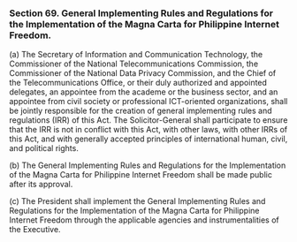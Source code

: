 ### Section 69. General Implementing Rules and Regulations for the Implementation of the Magna Carta for Philippine Internet Freedom.

(a) The Secretary of Information and Communication Technology, the Commissioner of the National Telecommunications Commission, the Commissioner of
the National Data Privacy Commission, and the Chief of the Telecommunications Office, or their duly authorized and appointed delegates, an appointee
from the academe or the business sector, and an appointee from civil society or professional ICT-oriented organizations, shall be jointly responsible
for the creation of general implementing rules and regulations (IRR) of this Act. The Solicitor-General shall participate to ensure that the IRR is
not in conflict with this Act, with other laws, with other IRRs of this Act, and with generally accepted principles of international human, civil, and
political rights.

(b) The General Implementing Rules and Regulations for the Implementation of the Magna Carta for Philippine Internet Freedom shall be made public after
its approval.

(c) The President shall implement the General Implementing Rules and Regulations for the Implementation of the Magna Carta for Philippine Internet Freedom
through the applicable agencies and instrumentalities of the Executive.
